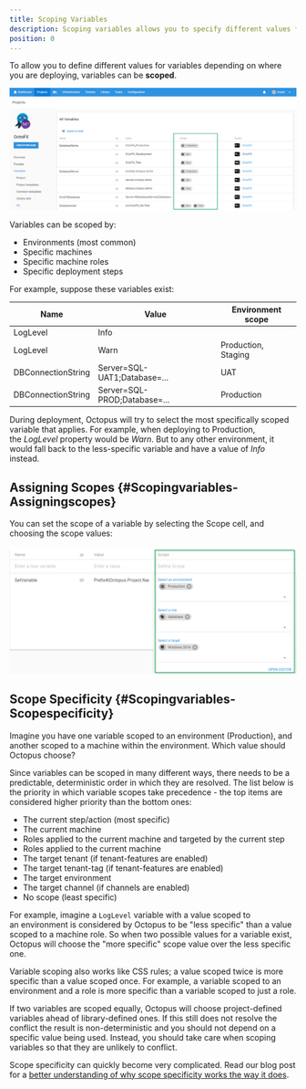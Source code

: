 ```yaml
---
title: Scoping Variables
description: Scoping variables allows you to specify different values for a variable depending on where you are deploying them.
position: 0
---
```


To allow you to define different values for variables depending on where you are deploying, variables can be **scoped**.

![](/docs/images/3048305/3278293.png "width=500")

Variables can be scoped by:

- Environments (most common)
- Specific machines
- Specific machine roles
- Specific deployment steps

For example, suppose these variables exist:

| Name | Value | Environment scope |
| --- | --- | --- |
| LogLevel | Info |  |
| LogLevel | Warn | Production, Staging |
| DBConnectionString | Server=SQL-UAT1;Database=... | UAT |
| DBConnectionString | Server=SQL-PROD;Database=... | Production |

During deployment, Octopus will try to select the most specifically scoped variable that applies. For example, when deploying to Production, the *LogLevel* property would be *Warn*. But to any other environment, it would fall back to the less-specific variable and have a value of *Info* instead.

## Assigning Scopes {#Scopingvariables-Assigningscopes}

You can set the scope of a variable by selecting the Scope cell, and choosing the scope values:

![](/docs/images/3048305/3278294.png "width=500")

## Scope Specificity {#Scopingvariables-Scopespecificity}

Imagine you have one variable scoped to an environment (Production), and another scoped to a machine within the environment. Which value should Octopus choose?

Since variables can be scoped in many different ways, there needs to be a predictable, deterministic order in which they are resolved. The list below is the priority in which variable scopes take precedence - the top items are considered higher priority than the bottom ones:

- The current step/action (most specific)
- The current machine
- Roles applied to the current machine and targeted by the current step
- Roles applied to the current machine
- The target tenant (if tenant-features are enabled)
- The target tenant-tag (if tenant-features are enabled)
- The target environment
- The target channel (if channels are enabled)
- No scope (least specific)

For example, imagine a `LogLevel` variable with a value scoped to an environment is considered by Octopus to be "less specific" than a value scoped to a machine role. So when two possible values for a variable exist, Octopus will choose the "more specific" scope value over the less specific one.

Variable scoping also works like CSS rules; a value scoped twice is more specific than a value scoped once. For example, a variable scoped to an environment and a role is more specific than a variable scoped to just a role.

If two variables are scoped equally, Octopus will choose project-defined variables ahead of library-defined ones. If this still does not resolve the conflict the result is non-deterministic and you should not depend on a specific value being used. Instead, you should take care when scoping variables so that they are unlikely to conflict.

Scope specificity can quickly become very complicated. Read our blog post for a [better understanding of why scope specificity works the way it does](http://octopusdeploy.com/blog/variable-specificity-and-complexity).
